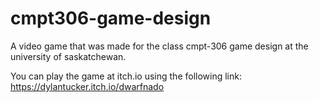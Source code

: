 # cmpt306-game-design
A video game that was made for the class cmpt-306 game design at the university of saskatchewan.

You can play the game at itch.io using the following link:
https://dylantucker.itch.io/dwarfnado
